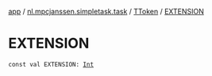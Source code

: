 [app](../../index.md) / [nl.mpcjanssen.simpletask.task](../index.md) / [TToken](index.md) / [EXTENSION](.)

# EXTENSION

`const val EXTENSION: `[`Int`](https://kotlinlang.org/api/latest/jvm/stdlib/kotlin/-int/index.html)